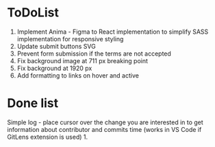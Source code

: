 # ToDoList
1. Implement Anima - Figma to React implementation to simplify SASS implementation for responsive styling
2. Update submit buttons SVG
3. Prevent form submission if the terms are not accepted
4. Fix background image at 711 px breaking point
5. Fix background at 1920 px
6. Add formatting to links on hover and active

# Done list
Simple log - place cursor over the change you are interested in to get information about contributor and commits time (works in VS Code if GitLens extension is used)
1.